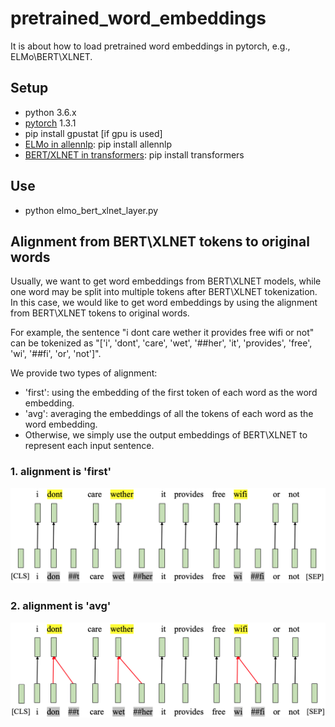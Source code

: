 # pretrained_word_embeddings
It is about how to load pretrained word embeddings in pytorch, e.g., ELMo\BERT\XLNET.

## Setup
 * python 3.6.x
 * [pytorch](https://pytorch.org/) 1.3.1
 * pip install gpustat     [if gpu is used]
 * [ELMo in allennlp](https://github.com/allenai/allennlp): pip install allennlp
 * [BERT/XLNET in transformers](https://github.com/huggingface/transformers): pip install transformers
 
## Use
  * python elmo_bert_xlnet_layer.py

## Alignment from BERT\XLNET tokens to original words

Usually, we want to get word embeddings from BERT\XLNET models, while one word may be split into multiple tokens after BERT\XLNET tokenization. In this case, we would like to get word embeddings by using the alignment from BERT\XLNET tokens to original words.

For example, the sentence "i dont care wether it provides free wifi or not" can be tokenized as "\['i', 'dont', 'care', 'wet', '##her', 'it', 'provides', 'free', 'wi', '##fi', 'or', 'not'\]".

We provide two types of alignment:
  * 'first': using the embedding of the first token of each word as the word embedding.
  * 'avg': averaging the embeddings of all the tokens of each word as the word embedding.
  * Otherwise, we simply use the output embeddings of BERT\XLNET to represent each input sentence.

### 1. alignment is 'first'

 <img src="./figs/alignment_from_bert_xlnet_tokens_to_words_first.png" width="750" alt="alignment is first"/>

### 2. alignment is 'avg'

 <img src="./figs/alignment_from_bert_xlnet_tokens_to_words_avg.png" width="750" alt="alignment is avg"/>
